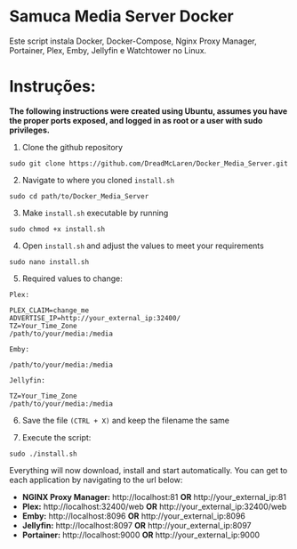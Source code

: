 # Samuca Media Server Docker
Este script instala Docker, Docker-Compose, Nginx Proxy Manager, Portainer, Plex, Emby, Jellyfin e Watchtower no Linux.

# Instruções:

**The following instructions were created using Ubuntu, assumes you have the proper ports exposed, and logged in as root or a user with sudo privileges.**

1. Clone the github repository
```
sudo git clone https://github.com/DreadMcLaren/Docker_Media_Server.git
```

2. Navigate to where you cloned ```install.sh```
```
sudo cd path/to/Docker_Media_Server
```

3. Make ```install.sh``` executable by running
```
sudo chmod +x install.sh
```

4. Open ```install.sh``` and adjust the values to meet your requirements
```
sudo nano install.sh
```

5. Required values to change:
```
Plex:

PLEX_CLAIM=change_me
ADVERTISE_IP=http://your_external_ip:32400/
TZ=Your_Time_Zone
/path/to/your/media:/media
```
```
Emby:

/path/to/your/media:/media
```
```
Jellyfin:

TZ=Your_Time_Zone
/path/to/your/media:/media
```

6. Save the file ```(CTRL + X)``` and keep the filename the same

7. Execute the script:
```
sudo ./install.sh
```


Everything will now download, install and start automatically. You can get to each application by navigating to the url below:

- **NGINX Proxy Manager:** http://localhost:81 **OR** http://your_external_ip:81
- **Plex:** http://localhost:32400/web **OR** http://your_external_ip:32400/web
- **Emby:** http://localhost:8096 **OR** http://your_external_ip:8096
- **Jellyfin:** http://localhost:8097 **OR** http://your_external_ip:8097
- **Portainer:** http://localhost:9000 **OR** http://your_external_ip:9000
